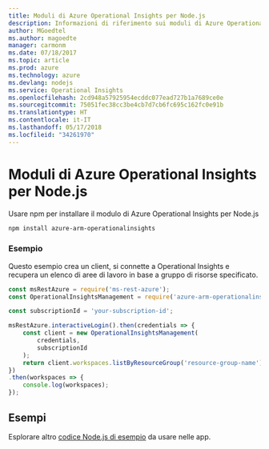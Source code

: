```yaml
---
title: Moduli di Azure Operational Insights per Node.js
description: Informazioni di riferimento sui moduli di Azure Operational Insights per Node.js
author: MGoedtel
ms.author: magoedte
manager: carmonm
ms.date: 07/18/2017
ms.topic: article
ms.prod: azure
ms.technology: azure
ms.devlang: nodejs
ms.service: Operational Insights
ms.openlocfilehash: 2cd948a57925954ecddc077ead727b1a7689ce0e
ms.sourcegitcommit: 75051fec38cc3be4cb7d7cb6fc695c162fc0e91b
ms.translationtype: HT
ms.contentlocale: it-IT
ms.lasthandoff: 05/17/2018
ms.locfileid: "34261970"
---
```

# <a name="azure-operational-insights-modules-for-nodejs"></a>Moduli di Azure Operational Insights per Node.js

Usare npm per installare il modulo di Azure Operational Insights per Node.js

```bash
npm install azure-arm-operationalinsights
```

### <a name="example"></a>Esempio 

Questo esempio crea un client, si connette a Operational Insights e recupera un elenco di aree di lavoro in base a gruppo di risorse specificato.

```javascript
const msRestAzure = require('ms-rest-azure');
const OperationalInsightsManagement = require('azure-arm-operationalinsights');

const subscriptionId = 'your-subscription-id';

msRestAzure.interactiveLogin().then(credentials => {
    const client = new OperationalInsightsManagement(
        credentials,
        subscriptionId
    );
    return client.workspaces.listByResourceGroup('resource-group-name');
})
.then(workspaces => {
    console.log(workspaces);
});
``` 

## <a name="samples"></a>Esempi

Esplorare altro [codice Node.js di esempio](https://azure.microsoft.com/resources/samples/?platform=nodejs) da usare nelle app.
